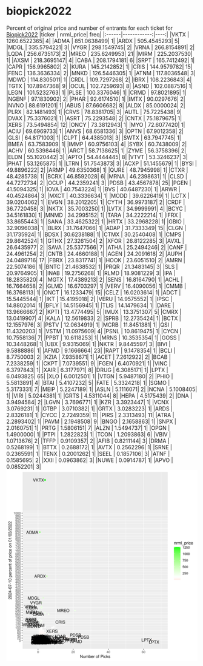 # biopick2022
Percent of original price and number of entrants for each ticket for [Biopick2022](https://twitter.com/hashtag/Biopick2022)
|ticker |   nrml_price| freq|
|:------|------------:|----:|
|VKTX   | 1260.6522365|    4|
|ADMA   |  851.0638499|    1|
|ARDX   |  505.4545293|    5|
|MDGL   |  335.5794221|    3|
|VYGR   |  298.1549745|    2|
|VRNA   |  266.8154891|    2|
|LQDA   |  256.6735173|    2|
|MREO   |  235.6249953|   21|
|MIRM   |  225.2037530|    1|
|AXSM   |  218.3695147|    4|
|CABA   |  208.1794181|    6|
|SRPT   |  165.7412492|    1|
|CAPR   |  156.9965802|    2|
|KURA   |  145.2142852|    1|
|CRIS   |  144.9579782|   15|
|FENC   |  136.3636334|    2|
|MNKD   |  126.5446305|    1|
|ATNM   |  117.8036548|    3|
|MDWD   |  114.8305011|    1|
|CRDL   |  109.7297268|    2|
|IBRX   |  108.2236843|    4|
|TGTX   |  107.8947368|    9|
|OCUL   |  102.7259693|    8|
|ASND   |  102.0887516|    1|
|LEGN   |  101.5232763|    1|
|PLSE   |  100.3376046|    1|
|CRMD   |   97.8021895|    1|
|NGENF  |   97.1830902|    2|
|PHAR   |   92.6174510|    1|
|IMTX   |   90.0297676|    2|
|NVNO   |   88.6191201|    1|
|ABUS   |   87.6606682|    8|
|ALDX   |   85.0000024|    2|
|PLRX   |   82.1481493|    1|
|CRVS   |   78.8381705|    3|
|AUTL   |   75.7225438|    9|
|DVAX   |   75.3376021|    1|
|ASRT   |   75.2293548|    2|
|CNTX   |   75.1879675|    1|
|XERS   |   73.5494854|   12|
|ONCY   |   73.3812943|    1|
|MYO    |   72.6077420|    1|
|ACIU   |   69.6969733|    1|
|ANVS   |   68.6581336|    3|
|OPTN   |   67.9012358|    2|
|GLSI   |   64.8171003|    1|
|CLPT   |   64.4385013|    3|
|SWTX   |   63.7947745|    1|
|BMEA   |   63.7583909|    1|
|IMMP   |   60.9756103|    4|
|SYBX   |   60.7438009|    2|
|ACHV   |   60.5398446|    1|
|ARCT   |   58.7138625|    1|
|ZYME   |   56.3758396|    2|
|ELDN   |   55.1020442|    3|
|APTO   |   54.4444445|    8|
|VTVT   |   53.3246237|    3|
|PHAT   |   53.1265875|    1|
|LTRN   |   51.7543873|    3|
|ACXP   |   51.1455679|    1|
|BYSI   |   49.8896222|    2|
|ARMP   |   49.6350368|    1|
|QURE   |   48.7945998|    1|
|CTXR   |   48.4285738|    1|
|BCRX   |   46.8592028|    6|
|MRNA   |   46.2398631|    1|
|CLSD   |   44.7272734|    2|
|OCUP   |   44.2359241|    3|
|PDSB   |   43.4567878|   25|
|PGEN   |   41.5094325|    1|
|IOVA   |   40.7543224|    1|
|BVS    |   40.6487230|    1|
|ARWR   |   40.4524864|    3|
|MXCT   |   40.3336634|    1|
|MODD   |   39.6226419|    1|
|LCTX   |   39.0204062|    1|
|EVGN   |   38.2012205|    1|
|CYTH   |   36.9973187|    2|
|CRDF   |   36.7720458|    3|
|NKTX   |   35.7003250|    1|
|LVTX   |   34.9999991|    4|
|BCYC   |   34.5161830|    1|
|MNMD   |   34.2995152|    1|
|TARA   |   34.2222214|    1|
|IFRX   |   33.8655443|    1|
|SANA   |   33.4625322|    1|
|HRTX   |   33.2968228|    1|
|GBIO   |   32.9096038|    1|
|BLRX   |   31.7647066|    1|
|ADAP   |   31.7333349|   15|
|CLGN   |   31.1735924|    1|
|BDSX   |   30.6238188|    1|
|CTMX   |   30.2540408|    1|
|CMPS   |   29.8642524|    1|
|GTHX   |   27.3261504|    2|
|XFOR   |   26.8122285|    3|
|AVXL   |   26.6435977|    2|
|SAVA   |   25.5377566|    7|
|ATHA   |   25.2494246|    2|
|CANF   |   24.4961254|    2|
|CNTB   |   24.4660188|    1|
|AGEN   |   24.2091618|    2|
|AUPH   |   24.0489716|   17|
|FBRX   |   23.8317741|    1|
|HOOK   |   23.6051510|    2|
|AMRN   |   22.5074186|    1|
|BNTC   |   21.4638532|    1|
|PRQR   |   21.3483145|    3|
|SLS    |   20.9764905|    1|
|INAB   |   19.2756268|    1|
|RLMD   |   18.9081229|    3|
|IPA    |   18.2835820|    4|
|MGTX   |   17.4389213|    2|
|SENS   |   16.8164790|    1|
|ACHL   |   16.7664658|    2|
|GLMD   |   16.6703297|    1|
|VERV   |   16.4090056|    1|
|CMMB   |   16.3768113|    1|
|ONCT   |   16.1233479|   15|
|CELZ   |   16.0203614|    1|
|ADCT   |   15.5445544|    1|
|IKT    |   15.4195018|    2|
|VERU   |   14.9575552|    1|
|IPSC   |   14.8802014|    1|
|BFLY   |   14.5156945|    1|
|TLIS   |   14.1479634|    1|
|DARE   |   13.9666667|    2|
|KPTI   |   13.4774495|    5|
|IMUX   |   13.3751307|    5|
|CMRX   |   13.0419907|    4|
|KALA   |   12.5619833|    2|
|SPRB   |   12.2735424|    1|
|BCTX   |   12.1557976|    3|
|PSTV   |   12.0634919|    1|
|MCRB   |   11.8451381|    1|
|QSI    |   11.4320203|    1|
|VSTM   |   11.0975609|    4|
|PSNL   |   10.8619475|    1|
|CYCN   |   10.7558136|    7|
|PPBT   |   10.6118253|    1|
|MRNS   |   10.3535354|    1|
|GOSS   |   10.3448268|    1|
|UBX    |    9.9315069|    1|
|NKTR   |    9.8445597|    3|
|BIVI   |    9.5888886|    1|
|AFMD   |    9.1666664|   23|
|RAPT   |    9.1478354|    1|
|BCLI   |    8.7750003|    2|
|KZIA   |    7.9358671|    1|
|ACET   |    7.2612922|    2|
|BCAB   |    7.2338259|    1|
|CKPT   |    7.0739551|    9|
|FGEN   |    6.4070921|    1|
|VINC   |    6.3797843|    1|
|XAIR   |    6.3177971|    8|
|DRUG   |    6.3085171|    1|
|LPTX   |    6.0493825|   65|
|XLO    |    6.0012501|    1|
|VTGN   |    5.9487180|    2|
|PHIO   |    5.5813891|    4|
|BTAI   |    5.4107232|    5|
|FATE   |    5.3324218|    1|
|SGMO   |    5.3173331|    7|
|MEIP   |    5.2247189|    1|
|ASLN   |    5.1116071|    2|
|NCNA   |    5.1008405|    1|
|VIRI   |    5.0244381|    1|
|GRTS   |    4.5311044|    8|
|HEPA   |    4.5175439|    2|
|DNA    |    3.9494584|    2|
|LGVN   |    3.7696771|    1|
|KZR    |    3.3923447|    1|
|VCNX   |    3.0769231|    1|
|GTBP   |    3.0710382|    1|
|GRTX   |    3.0283223|    1|
|ARDS   |    2.8326181|    1|
|CYCC   |    2.7249359|   11|
|PIRS   |    2.3313493|   11|
|ATRA   |    2.2893402|    1|
|PAVM   |    2.1948508|    9|
|BNGO   |    2.1658863|    1|
|SNPX   |    2.0160751|    1|
|PRTG   |    1.5806151|    7|
|ALZN   |    1.5494737|    1|
|OPGN   |    1.4900000|    1|
|PTPI   |    1.2822823|    1|
|TCON   |    1.2093863|    6|
|VBIV   |    1.0713676|    2|
|TFFP   |    0.9109357|    2|
|AFIB   |    0.8211144|    3|
|DRMA   |    0.5268199|    1|
|BTTX   |    0.2688172|    1|
|AVTX   |    0.2562296|    1|
|SRNE   |    0.2365591|    1|
|TENX   |    0.2001262|    1|
|SEEL   |    0.1857106|    3|
|ATNF   |    0.1585695|    2|
|XXII   |    0.0963862|    3|
|NUWE   |    0.0914787|    1|
|APVO   |    0.0852201|    3|
![retvspicks](biopicks.png?raw=true)
